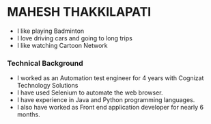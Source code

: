 # MAHESH THAKKILAPATI

- I like playing Badminton
- I love driving cars and going to long trips
- I like watching Cartoon Network

### Technical Background

- I worked as an Automation test engineer for 4 years with Cognizat Technology Solutions
- I have used Selenium to automate the web browser.
- I have experience in Java and Python programming languages.
- I also have worked as Front end application developer for nearly 6 months.

